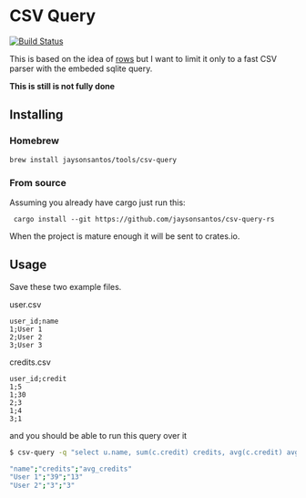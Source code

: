 # CSV Query
[![Build Status](https://travis-ci.org/jaysonsantos/csv-query-rs.svg?branch=master)](https://travis-ci.org/jaysonsantos/csv-query-rs)

This is based on the idea of [rows](https://github.com/turicas/rows) but I want to limit it only to a fast CSV parser with the embeded sqlite query.

**This is still is not fully done**

## Installing
### Homebrew
```
brew install jaysonsantos/tools/csv-query
```
### From source
Assuming you already have cargo just run this:
```
 cargo install --git https://github.com/jaysonsantos/csv-query-rs
```
When the project is mature enough it will be sent to crates.io.

## Usage
Save these two example files.

user.csv
```csv
user_id;name
1;User 1
2;User 2
3;User 3
```

credits.csv
```csv
user_id;credit
1;5
1;30
2;3
1;4
3;1
```
and you should be able to run this query over it
```bash
$ csv-query -q "select u.name, sum(c.credit) credits, avg(c.credit) avg_credits from table1 u join table2 c on u.user_id = c.user_id group by u.user_id having avg(c.credit) >= 3" -f user.csv -f credits.csv

"name";"credits";"avg_credits"
"User 1";"39";"13"
"User 2";"3";"3"
```
